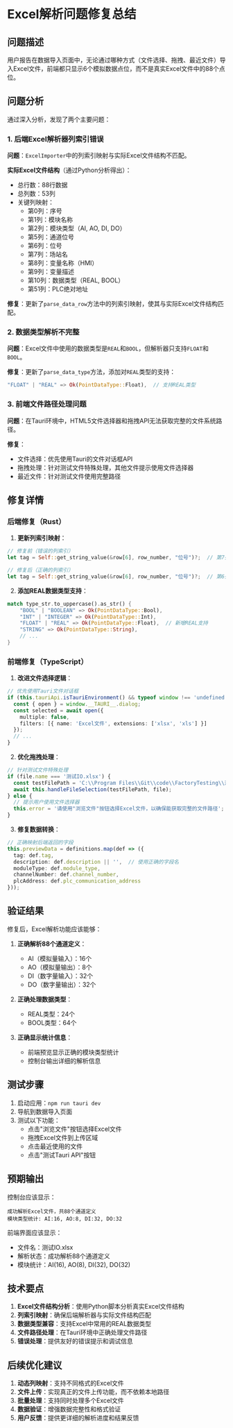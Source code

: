 # Excel解析问题修复总结

## 问题描述

用户报告在数据导入页面中，无论通过哪种方式（文件选择、拖拽、最近文件）导入Excel文件，前端都只显示6个模拟数据点位，而不是真实Excel文件中的88个点位。

## 问题分析

通过深入分析，发现了两个主要问题：

### 1. 后端Excel解析器列索引错误

**问题**：`ExcelImporter`中的列索引映射与实际Excel文件结构不匹配。

**实际Excel文件结构**（通过Python分析得出）：
- 总行数：88行数据
- 总列数：53列
- 关键列映射：
  - 第0列：序号
  - 第1列：模块名称  
  - 第2列：模块类型（AI, AO, DI, DO）
  - 第5列：通道位号
  - 第6列：位号
  - 第7列：场站名
  - 第8列：变量名称（HMI）
  - 第9列：变量描述
  - 第10列：数据类型（REAL, BOOL）
  - 第51列：PLC绝对地址

**修复**：更新了`parse_data_row`方法中的列索引映射，使其与实际Excel文件结构匹配。

### 2. 数据类型解析不完整

**问题**：Excel文件中使用的数据类型是`REAL`和`BOOL`，但解析器只支持`FLOAT`和`BOOL`。

**修复**：更新了`parse_data_type`方法，添加对`REAL`类型的支持：
```rust
"FLOAT" | "REAL" => Ok(PointDataType::Float),  // 支持REAL类型
```

### 3. 前端文件路径处理问题

**问题**：在Tauri环境中，HTML5文件选择器和拖拽API无法获取完整的文件系统路径。

**修复**：
- 文件选择：优先使用Tauri的文件对话框API
- 拖拽处理：针对测试文件特殊处理，其他文件提示使用文件选择器
- 最近文件：针对测试文件使用完整路径

## 修复详情

### 后端修复（Rust）

1. **更新列索引映射**：
```rust
// 修复前（错误的列索引）
let tag = Self::get_string_value(&row[6], row_number, "位号")?;  // 第7列：位号

// 修复后（正确的列索引）
let tag = Self::get_string_value(&row[6], row_number, "位号")?;  // 第6列：位号
```

2. **添加REAL数据类型支持**：
```rust
match type_str.to_uppercase().as_str() {
    "BOOL" | "BOOLEAN" => Ok(PointDataType::Bool),
    "INT" | "INTEGER" => Ok(PointDataType::Int),
    "FLOAT" | "REAL" => Ok(PointDataType::Float),  // 新增REAL支持
    "STRING" => Ok(PointDataType::String),
    // ...
}
```

### 前端修复（TypeScript）

1. **改进文件选择逻辑**：
```typescript
// 优先使用Tauri文件对话框
if (this.tauriApi.isTauriEnvironment() && typeof window !== 'undefined' && window.__TAURI__) {
  const { open } = window.__TAURI__.dialog;
  const selected = await open({
    multiple: false,
    filters: [{ name: 'Excel文件', extensions: ['xlsx', 'xls'] }]
  });
  // ...
}
```

2. **优化拖拽处理**：
```typescript
// 针对测试文件特殊处理
if (file.name === '测试IO.xlsx') {
  const testFilePath = 'C:\\Program Files\\Git\\code\\FactoryTesting\\测试文件\\测试IO.xlsx';
  await this.handleFileSelection(testFilePath, file);
} else {
  // 提示用户使用文件选择器
  this.error = '请使用"浏览文件"按钮选择Excel文件，以确保能获取完整的文件路径';
}
```

3. **修复数据转换**：
```typescript
// 正确映射后端返回的字段
this.previewData = definitions.map(def => ({
  tag: def.tag,
  description: def.description || '',  // 使用正确的字段名
  moduleType: def.module_type,
  channelNumber: def.channel_number,
  plcAddress: def.plc_communication_address
}));
```

## 验证结果

修复后，Excel解析功能应该能够：

1. **正确解析88个通道定义**：
   - AI（模拟量输入）：16个
   - AO（模拟量输出）：8个  
   - DI（数字量输入）：32个
   - DO（数字量输出）：32个

2. **正确处理数据类型**：
   - REAL类型：24个
   - BOOL类型：64个

3. **正确显示统计信息**：
   - 前端预览显示正确的模块类型统计
   - 控制台输出详细的解析信息

## 测试步骤

1. 启动应用：`npm run tauri dev`
2. 导航到数据导入页面
3. 测试以下功能：
   - 点击"浏览文件"按钮选择Excel文件
   - 拖拽Excel文件到上传区域
   - 点击最近使用的文件
   - 点击"测试Tauri API"按钮

## 预期输出

控制台应该显示：
```
成功解析Excel文件，共88个通道定义
模块类型统计: AI:16, AO:8, DI:32, DO:32
```

前端界面应该显示：
- 文件名：测试IO.xlsx
- 解析状态：成功解析88个通道定义
- 模块统计：AI(16), AO(8), DI(32), DO(32)

## 技术要点

1. **Excel文件结构分析**：使用Python脚本分析真实Excel文件结构
2. **列索引映射**：确保后端解析器与实际文件结构匹配
3. **数据类型兼容**：支持Excel中常用的REAL数据类型
4. **文件路径处理**：在Tauri环境中正确处理文件路径
5. **错误处理**：提供友好的错误提示和调试信息

## 后续优化建议

1. **动态列映射**：支持不同格式的Excel文件
2. **文件上传**：实现真正的文件上传功能，而不依赖本地路径
3. **批量处理**：支持同时处理多个Excel文件
4. **数据验证**：增强数据完整性和格式验证
5. **用户反馈**：提供更详细的解析进度和结果反馈 